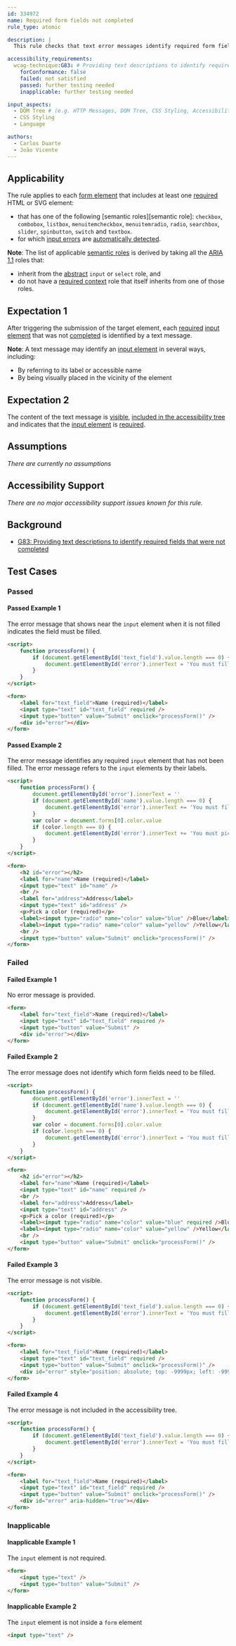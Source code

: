 ```yaml
---
id: 334972
name: Required form fields not completed
rule_type: atomic

description: |
  This rule checks that text error messages identify required form fields that were not completed.

accessibility_requirements:
  wcag-technique:G83: # Providing text descriptions to identify required fields that were not completed
    forConformance: false
    failed: not satisfied
    passed: further testing needed
    inapplicable: further testing needed

input_aspects:
  - DOM Tree # (e.g. HTTP Messages, DOM Tree, CSS Styling, Accessibility Tree, Language, etc.,)
  - CSS Styling
  - Language

authors:
  - Carlos Duarte
  - João Vicente
---
```


## Applicability

The rule applies to each [form element](https://www.w3.org/TR/html52/sec-forms.html#the-form-element) that includes at least one [required](#required-input-field) HTML or SVG element:

- that has one of the following [semantic roles][semantic role]: `checkbox`, `combobox`, `listbox`, `menuitemcheckbox`, `menuitemradio`, `radio`, `searchbox`, `slider`, `spinbutton`, `switch` and `textbox`.
- for which [input errors](https://www.w3.org/TR/WCAG21/#dfn-input-error) are [automatically detected](#automatic-error-detection).

**Note**: The list of applicable [semantic roles](#semantic-role) is derived by taking all the [ARIA 1.1](https://www.w3.org/TR/wai-aria-1.1/) roles that:

- inherit from the [abstract](https://www.w3.org/TR/wai-aria/#abstract_roles) `input` or `select` role, and
- do not have a [required context](https://www.w3.org/TR/wai-aria/#scope) role that itself inherits from one of those roles.

## Expectation 1

After triggering the submission of the target element, each [required](#required-input-field) [input element](https://www.w3.org/TR/html52/sec-forms.html#the-input-element) that was not [completed](#completed-input-field) is identified by a text message.

**Note**: A text message may identify an [input element](https://www.w3.org/TR/html52/sec-forms.html#the-input-element) in several ways, including:

- By referring to its label or accessible name
- By being visually placed in the vicinity of the element

## Expectation 2

The content of the text message is [visible](#visible), [included in the accessibility tree](included-in-the-accessibility-tree) and indicates that the [input element](https://www.w3.org/TR/html52/sec-forms.html#the-input-element) is [required](#required-input-field).

## Assumptions

_There are currently no assumptions_

## Accessibility Support

_There are no major accessibility support issues known for this rule._

## Background

- [G83: Providing text descriptions to identify required fields that were not completed](https://www.w3.org/WAI/WCAG21/Techniques/general/G83)

## Test Cases

### Passed

#### Passed Example 1

The error message that shows near the `input` element when it is not filled indicates the field must be filled.

```html
<script>
	function processForm() {
		if (document.getElementById('text_field').value.length === 0) {
			document.getElementById('error').innerText = 'You must fill the name field'
		}
	}
</script>

<form>
	<label for="text_field">Name (required)</label>
	<input type="text" id="text_field" required />
	<input type="button" value="Submit" onclick="processForm()" />
	<div id="error"></div>
</form>
```

#### Passed Example 2

The error message identifies any required `input` element that has not been filled. The error message refers to the `input` elements by their labels.

```html
<script>
	function processForm() {
		document.getElementById('error').innerText = ''
		if (document.getElementById('name').value.length === 0) {
			document.getElementById('error').innerText += 'You must fill the name field. '
		}
		var color = document.forms[0].color.value
		if (color.length === 0) {
			document.getElementById('error').innerText += 'You must pick a color.'
		}
	}
</script>

<form>
	<h2 id="error"></h2>
	<label for="name">Name (required)</label>
	<input type="text" id="name" />
	<br />
	<label for="address">Address</label>
	<input type="text" id="address" />
	<p>Pick a color (required)</p>
	<label><input type="radio" name="color" value="blue" />Blue</label>
	<label><input type="radio" name="color" value="yellow" />Yellow</label>
	<br />
	<input type="button" value="Submit" onclick="processForm()" />
</form>
```

### Failed

#### Failed Example 1

No error message is provided.

```html
<form>
	<label for="text_field">Name (required)</label>
	<input type="text" id="text_field" required />
	<input type="button" value="Submit" />
	<div id="error"></div>
</form>
```

#### Failed Example 2

The error message does not identify which form fields need to be filled.

```html
<script>
	function processForm() {
		document.getElementById('error').innerText = ''
		if (document.getElementById('name').value.length === 0) {
			document.getElementById('error').innerText = 'You must fill all required fields.'
		}
		var color = document.forms[0].color.value
		if (color.length === 0) {
			document.getElementById('error').innerText = 'You must fill all required fields.'
		}
	}
</script>

<form>
	<h2 id="error"></h2>
	<label for="name">Name (required)</label>
	<input type="text" id="name" required />
	<br />
	<label for="address">Address</label>
	<input type="text" id="address" />
	<p>Pick a color (required)</p>
	<label><input type="radio" name="color" value="blue" required />Blue</label>
	<label><input type="radio" name="color" value="yellow" />Yellow</label>
	<br />
	<input type="button" value="Submit" onclick="processForm()" />
</form>
```

#### Failed Example 3

The error message is not visible.

```html
<script>
	function processForm() {
		if (document.getElementById('text_field').value.length === 0) {
			document.getElementById('error').innerText = 'You must fill the name field'
		}
	}
</script>

<form>
	<label for="text_field">Name (required)</label>
	<input type="text" id="text_field" required />
	<input type="button" value="Submit" onclick="processForm()" />
	<div id="error" style="position: absolute; top: -9999px; left: -9999px;"></div>
</form>
```

#### Failed Example 4

The error message is not included in the accessibility tree.

```html
<script>
	function processForm() {
		if (document.getElementById('text_field').value.length === 0) {
			document.getElementById('error').innerText = 'You must fill the name field'
		}
	}
</script>

<form>
	<label for="text_field">Name (required)</label>
	<input type="text" id="text_field" required />
	<input type="button" value="Submit" onclick="processForm()" />
	<div id="error" aria-hidden="true"></div>
</form>
```

### Inapplicable

#### Inapplicable Example 1

The `input` element is not required.

```html
<form>
	<input type="text" />
	<input type="button" value="Submit" />
</form>
```

#### Inapplicable Example 2

The `input` element is not inside a `form` element

```html
<input type="text" />
```
